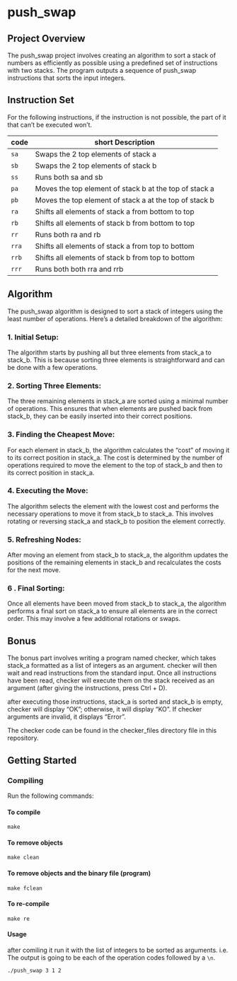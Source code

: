 # push_swap

## Project Overview
The push_swap project involves creating an algorithm to sort a stack of numbers as efficiently as possible using a predefined set of instructions with two stacks. The program outputs a sequence of push_swap instructions that sorts the input integers.

## Instruction Set
For the following instructions, if the instruction is not possible, the part of it that can’t be executed won’t.

| code       | short Description                                           |
|------------|-------------------------------------------------------------|
| `sa`       | Swaps the 2 top elements of stack a                          |
| `sb`       | Swaps the 2 top elements of stack b                          |
| `ss`       | Runs both sa and sb                                          |
| `pa`       | Moves the top element of stack b at the top of stack a       |
| `pb`       | Moves the top element of stack a at the top of stack b       |
| `ra`       | Shifts all elements of stack a from bottom to top            |
| `rb`       | Shifts all elements of stack b from bottom to top            |
| `rr`       | Runs both ra and rb                                          |
| `rra`      | Shifts all elements of stack a from top to bottom            |
| `rrb`      | Shifts all elements of stack b from top to bottom            |
| `rrr`      | Runs both 	both rra and rrb                                  |

## Algorithm
The push_swap algorithm is designed to sort a stack of integers using the least number of operations. Here’s a detailed breakdown of the algorithm:

### 1. Initial Setup:
The algorithm starts by pushing all but three elements from stack_a to stack_b. This is because sorting three elements is straightforward and can be done with a few operations.

### 2. Sorting Three Elements:
The three remaining elements in stack_a are sorted using a minimal number of operations. This ensures that when elements are pushed back from stack_b, they can be easily inserted into their correct positions.

### 3. Finding the Cheapest Move:
For each element in stack_b, the algorithm calculates the “cost” of moving it to its correct position in stack_a. The cost is determined by the number of operations required to move the element to the top of stack_b and then to its correct position in stack_a.

### 4. Executing the Move:
The algorithm selects the element with the lowest cost and performs the necessary operations to move it from stack_b to stack_a. This involves rotating or reversing stack_a and stack_b to position the element correctly.

### 5. Refreshing Nodes:
After moving an element from stack_b to stack_a, the algorithm updates the positions of the remaining elements in stack_b and recalculates the costs for the next move.

### 6 . Final Sorting:
Once all elements have been moved from stack_b to stack_a, the algorithm performs a final sort on stack_a to ensure all elements are in the correct order. This may involve a few additional rotations or swaps.

## Bonus
The bonus part involves writing a program named checker, which takes stack_a formatted as a list of integers as an argument. checker will then wait and read instructions from the standard input. Once all instructions have been read, checker will execute them on the stack received as an argument (after giving the instructions, press Ctrl + D).

after executing those instructions, stack_a is sorted and stack_b is empty, checker will display “OK”; otherwise, it will display “KO”. If checker arguments are invalid, it displays “Error”.

The checker code can be found in the checker_files directory file in this repository.

## Getting Started

### Compiling
Run the following commands:

#### To compile
```
make
```
#### To remove objects
```
make clean
```
#### To remove objects and the binary file (program)
```
make fclean
```
#### To re-compile
```
make re
```
#### Usage
after comiling it run it with the list of integers to be sorted as arguments. i.e. The output is going to be each of the operation codes followed by a `\n`.
```
./push_swap 3 1 2
```
